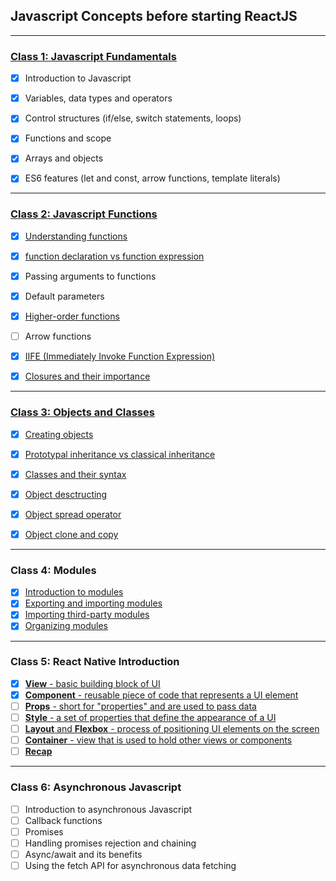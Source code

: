 ## Javascript Concepts before starting ReactJS

--- 

### [Class 1: Javascript Fundamentals](/1-Javascript%20Fundamentals/)
- [x] Introduction to Javascript
- [x] Variables, data types and operators
- [x] Control structures (if/else, switch statements, loops)
- [x] Functions and scope
- [x] Arrays and objects
- [x] ES6 features (let and const, arrow functions, template literals)



--- 

### [Class 2: Javascript Functions](/2-Javascript-Functions/)
- [x] [Understanding functions](/2-Javascript-Functions/1-understanding-functions.md) 
- [x] [function declaration vs function expression](/2-Javascript-Functions/2-function-declaration-vs-function-expression.md)
- [x] Passing arguments to functions
- [x] Default parameters
- [x] [Higher-order functions](/2-Javascript-Functions/3-higher-order-functions.md)
- [ ] Arrow functions
- [x] [IIFE (Immediately Invoke Function Expression)](/2-Javascript-Functions/5-immediately-invoke-function-expression.md)
- [x] [Closures and their importance](/2-Javascript-Functions/6-closures-and-their-importance.md)


--- 

### [Class 3: Objects and Classes](/3-objects-and-classes/)
- [x] [Creating objects](/3-objects-and-classes/1-creating-objects.md) 
- [x] [Prototypal inheritance vs classical inheritance](/3-objects-and-classes/2-prototypal-inheritance-vs-classical-inheritance.md)
- [x] [Classes and their syntax](/3-objects-and-classes/3-classes-and-their-syntax.md)
- [x] [Object desctructing](/3-objects-and-classes/4-object-destructuring.md)
- [x] [Object spread operator](/3-objects-and-classes/5-object-spread-operator.md)
- [x] [Object clone and copy](/3-objects-and-classes/6-object-clone-and-copy.md)


--- 

### Class 4: Modules
- [x] [Introduction to modules](/4-modules/1-introduction-to-modules.md)
- [x] [Exporting and importing modules](/4-modules/2-exporting-and-importing-modules.md)
- [x] [Importing third-party modules](/4-modules/3-importing-third-party-modules.md)
- [x] [Organizing modules](/4-modules/4-organizing-modules.md)

---

### Class 5: React Native Introduction
- [x] [**View** - basic building block of UI](5-react-native-introduction/1-view.md)
- [x] [**Component** - reusable piece of code that represents a UI element](5-react-native-introduction/2-component.md)
- [ ] [**Props** - short for "properties" and are used to pass data](5-react-native-introduction/3-props.md)
- [ ] [**Style** - a set of properties that define the appearance of a UI](/5-react-native-introduction/4-style.md)
- [ ] [**Layout** and **Flexbox** - process of positioning UI elements on the screen](/5-react-native-introduction/5-layout.md)
- [ ] [**Container** - view that is used to hold other views or components](/5-react-native-introduction/6-containers.md)
- [ ] [**Recap**](5-react-native-introduction/7-recap.md)

--- 

### Class 6: Asynchronous Javascript
- [ ] Introduction to asynchronous Javascript
- [ ] Callback functions
- [ ] Promises
- [ ] Handling promises rejection and chaining
- [ ] Async/await and its benefits
- [ ] Using the fetch API for asynchronous data fetching
